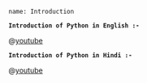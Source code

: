 ﻿```ngMeta
name: Introduction
```

**`Introduction of Python in English :-`**

@[youtube](UlpurGz1-TU) 



**`Introduction of Python in Hindi :-`**

@[youtube](iWNpVTYSt74) 
